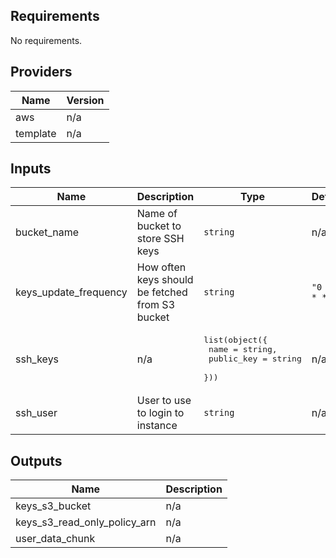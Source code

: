 ## Requirements

No requirements.

## Providers

| Name | Version |
|------|---------|
| aws | n/a |
| template | n/a |

## Inputs

| Name | Description | Type | Default | Required |
|------|-------------|------|---------|:--------:|
| bucket\_name | Name of bucket to store SSH keys | `string` | n/a | yes |
| keys\_update\_frequency | How often keys should be fetched from S3 bucket | `string` | `"0 * * * *"` | no |
| ssh\_keys | n/a | <pre>list(object({<br>    name = string,<br>    public_key = string<br>  }))</pre> | n/a | yes |
| ssh\_user | User to use to login to instance | `string` | n/a | yes |

## Outputs

| Name | Description |
|------|-------------|
| keys\_s3\_bucket | n/a |
| keys\_s3\_read\_only\_policy\_arn | n/a |
| user\_data\_chunk | n/a |

